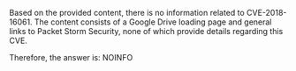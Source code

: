 Based on the provided content, there is no information related to CVE-2018-16061. The content consists of a Google Drive loading page and general links to Packet Storm Security, none of which provide details regarding this CVE.

Therefore, the answer is: NOINFO
